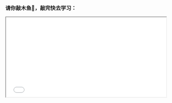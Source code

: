 ### 请你敲木鱼👋，敲完快去学习：

<div style="position: relative; padding: 25% 30%;">
<iframe style="position: absolute; width: 100%; height: 100%; left: 0; top: 0;" src="/other/unclassified/电子木鱼/木鱼.html" </iframe>
</div>